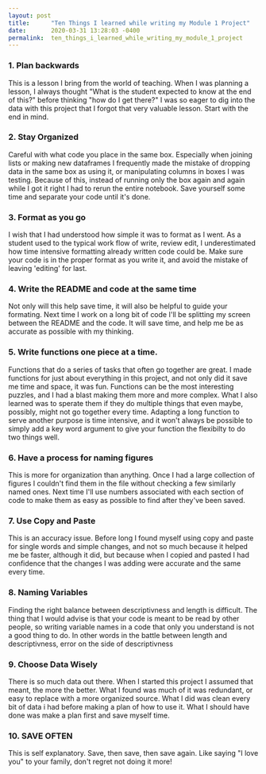 ```yaml
---
layout: post
title:      "Ten Things I learned while writing my Module 1 Project"
date:       2020-03-31 13:28:03 -0400
permalink:  ten_things_i_learned_while_writing_my_module_1_project
---
```



### 1. Plan backwards

This is a lesson I bring from the world of teaching. When I was planning a lesson, I always thought "What is the student expected to know at the end of this?" before thinking "how do I get there?" I was so eager to dig into the data with this project that I forgot that very valuable lesson. Start with the end in mind.

### 2. Stay Organized 

Careful with what code you place in the same box. Especially when joining lists or making new dataframes I frequently made the mistake of dropping data in the same box as using it, or manipulating columns in boxes I was testing. Because of this, instead of running only the box again and again while I got it right I had to rerun the entire notebook. Save yourself some time and separate your code until it's done.

### 3. Format as you go

I wish that I had understood how simple it was to format as I went. As a student used to the typical work flow of write, review edit, I underestimated how time intensive formatting already written code could be. Make sure your code is in the proper format as you write it, and avoid the mistake of leaving 'editing' for last.

### 4. Write the README and code at the same time

Not only will this help save time, it will also be helpful to guide your formating. Next time I work on a long bit of code I'll be splitting my screen between the README and the code. It will save time, and help me be as accurate as possible with my thinking.

### 5. Write functions one piece at a time.

Functions that do a series of tasks that often go together are great. I made functions for just about everything in this project, and not only did it save me time and space, it was fun. Functions can be the most interesting puzzles, and I had a blast making them more and more complex. What I also learned was to sperate them if they do multiple things that even maybe, possibly, might not go together every time. Adapting a long function to serve another purpose is time intensive, and it won't always be possible to simply add a key word argument to give your function the flexibilty to do two things well.

### 6. Have a process for naming figures

This is more for organization than anything. Once I had a large collection of figures I couldn't find them in the file without checking a few similarly named ones. Next time I'll use numbers associated with each section of code to make them as easy as possible to find after they've been saved. 

### 7. Use Copy and Paste

This is an accuracy issue. Before long I found myself using copy and paste for single words and simple changes, and not so much because it helped me be faster, although it did, but because when I copied and pasted I had confidence that the changes I was adding were accurate and the same every time.

### 8. Naming Variables

Finding the right balance between descriptivness and length is difficult. The thing that I would advise is that your code is meant to be read by other people, so writing variable names in a code that only you understand is not a good thing to do. In other words in the battle between length and descriptivness, error on the side of descriptivness

### 9. Choose Data Wisely

There is so much data out there. When I started this project I assumed that meant, the more the better. What I found was much of it was redundant, or easy to replace with a more organized source. What I did was clean every bit of data i had before making a plan of how to use it. What I should have done was make a plan first and save myself time. 

### 10. SAVE OFTEN

This is self explanatory. Save, then save, then save again. Like saying "I love you" to your family, don't regret not doing it more! 
